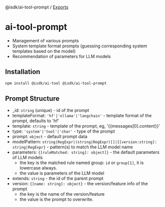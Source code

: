@isdk/ai-tool-prompt / [Exports](modules.md)

# ai-tool-prompt

* Management of various prompts
* System template format prompts (guessing corresponding system templates based on the model)
* Recommendation of parameters for LLM models

## Installation

```bash
npm install @isdk/ai-tool @isdk/ai-tool-prompt
```

## Prompt Structure

* _id: `string` (unique) - id of the prompt
* templateFormat: `'hf'|'ollama'|'langchain'` - template format of the prompt, defaults to 'hf'
* template: `string` - template of the prompt, eg, '{{messages[0].content}}'
* type: `'system'|'tool'|'char'` - type of the prompt
* prompt: `object` - default prompt data
* modelPattern: `string|RegExpr|(string|RegExpr)[]|{[version:string]: string|RegExpr}` - pattern(s) to match the LLM model name
* parameters: `{[ruleMatched: string]: object]}` - the default parameters of LLM models
  * the key is the matched rule named group: `id` or `group[1]`, it is lowercase always.
  * the value is parameters of the LLM model
* extends: `string` - the id of the parent prompt
* version: `{[name: string]: object}` - the version/feature info of the prompt
  * the key is the name of the version/feature
  * the value is the prompt to overwrite.

